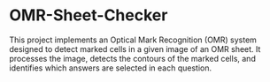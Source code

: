 # OMR-Sheet-Checker
This project implements an Optical Mark Recognition (OMR) system designed to detect marked cells in a given image of an OMR sheet. It processes the image, detects the contours of the marked cells, and identifies which answers are selected in each question.
